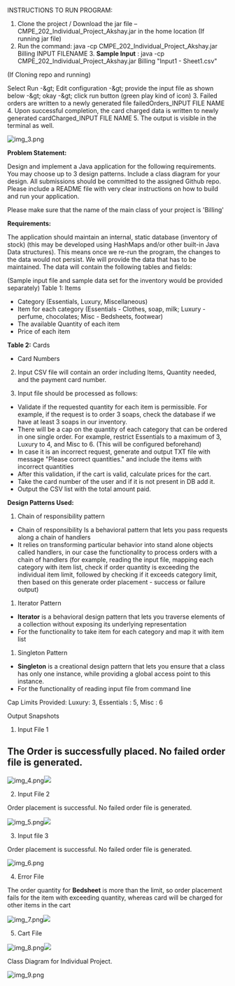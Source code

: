 INSTRUCTIONS TO RUN PROGRAM:

1. Clone the project / Download the jar file – CMPE\_202\_Individual\_Project\_Akshay.jar in the home location
   (If running jar file)
2. Run the command: java -cp CMPE\_202\_Individual\_Project\_Akshay.jar Billing INPUT FILENAME 3. **Sample Input** : java -cp CMPE\_202\_Individual\_Project\_Akshay.jar Billing &quot;Input1 - Sheet1.csv&quot;

(If Cloning repo and running)

Select Run -\&gt; Edit configuration -\&gt; provide the input file as shown below -\&gt; okay -\&gt; click run button (green play kind of icon)
3. Failed orders are written to a newly generated file failedOrders\_INPUT FILE NAME
4. Upon successful completion, the card charged data is written to newly generated cardCharged\_INPUT FILE NAME
5. The output is visible in the terminal as well.

![img_3.png](img_3.png)

**Problem Statement:**

Design and implement a Java application for the following requirements. You may choose up to 3 design patterns. Include a class diagram for your design. All submissions should be committed to the assigned Github repo. Please include a README file with very clear instructions on how to build and run your application.

Please make sure that the name of the main class of your project is &#39;Billing&#39;

**Requirements:**

The application should maintain an internal, static database (inventory of stock) (this may be developed using HashMaps and/or other built-in Java Data structures). This means once we re-run the program, the changes to the data would not persist. We will provide the data that has to be maintained. The data will contain the following tables and fields:

(Sample input file and sample data set for the inventory would be provided separately)
Table 1: Items

- Category (Essentials, Luxury, Miscellaneous)
- Item for each category (Essentials - Clothes, soap, milk; Luxury - perfume, chocolates; Misc - Bedsheets, footwear)
- The available Quantity of each item
- Price of each item

**Table 2:** Cards

- Card Numbers

2. Input CSV file will contain an order including Items, Quantity needed, and the payment card number.

3. Input file should be processed as follows:

- Validate if the requested quantity for each item is permissible. For example, if the request is to order 3 soaps, check the database if we have at least 3 soaps in our inventory.
- There will be a cap on the quantity of each category that can be ordered in one single order. For example, restrict Essentials to a maximum of 3, Luxury to 4, and Misc to 6. (This will be configured beforehand)
- In case it is an incorrect request, generate and output TXT file with message &quot;Please correct quantities.&quot; and include the items with incorrect quantities
- After this validation, if the cart is valid, calculate prices for the cart.
- Take the card number of the user and if it is not present in DB add it.
- Output the CSV list with the total amount paid.

**Design Patterns Used:**

1. Chain of responsibility pattern

- Chain of responsibility Is a behavioral pattern that lets you pass requests along a chain of handlers
- It relies on transforming particular behavior into stand alone objects called handlers, in our case the functionality to process orders with a chain of handlers (for example, reading the input file, mapping each category with item list, check if order quantity is exceeding the individual item limit, followed by checking if it exceeds category limit, then based on this generate order placement - success or failure output)

1. Iterator Pattern
- **Iterator**  is a behavioral design pattern that lets you traverse elements of a collection without exposing its underlying representation
- For the functionality to take item for each category and map it with item list

1. Singleton Pattern
- **Singleton**  is a creational design pattern that lets you ensure that a class has only one instance, while providing a global access point to this instance.
- For the functionality of reading input file from command line

Cap Limits Provided: Luxury: 3, Essentials : 5, Misc : 6

Output Snapshots

1. Input File 1

## **The Order is successfully placed. No failed order file is generated.**

![img_4.png](img_4.png)![](RackMultipart20220510-1-ljmqh1_html_59c489f24d6c7554.png)

2. Input File 2

Order placement is successful. No failed order file is generated.

![img_5.png](img_5.png)![](RackMultipart20220510-1-ljmqh1_html_5f5fb998f2f90536.png)

3. Input file 3

Order placement is successful. No failed order file is generated.

![img_6.png](img_6.png)

4. Error File

The order quantity for **Bedsheet** is more than the limit, so order placement fails for the item with exceeding quantity, whereas card will be charged for other items in the cart

![img_7.png](img_7.png)![](RackMultipart20220510-1-ljmqh1_html_73a56820fdb537c2.png)

5. Cart File

![img_8.png](img_8.png)![](RackMultipart20220510-1-ljmqh1_html_3d9d75c29303a629.png)

Class Diagram for Individual Project.

![img_9.png](img_9.png)